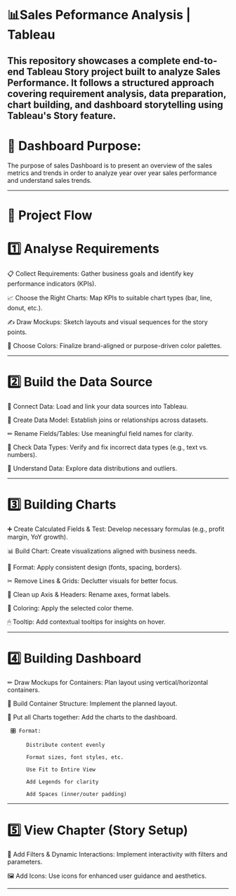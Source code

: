 # 📊Sales Peformance Analysis | Tableau
This repository showcases a complete end-to-end Tableau Story project built to analyze Sales Performance. It follows a structured approach covering requirement analysis, data preparation, chart building, and dashboard storytelling using Tableau's Story feature.
---
# 🧭 Dashboard Purpose:
The purpose of sales Dashboard is to present an overview of the sales metrics and trends in order to analyze year over year sales performance and understand sales trends.

---
# 🧭 Project Flow 

# 1️⃣ Analyse Requirements

📋 Collect Requirements: Gather business goals and identify key performance indicators (KPIs).

📈 Choose the Right Charts: Map KPIs to suitable chart types (bar, line, donut, etc.).

✍ Draw Mockups: Sketch layouts and visual sequences for the story points.

🎨 Choose Colors: Finalize brand-aligned or purpose-driven color palettes.



---

# 2️⃣ Build the Data Source

🔗 Connect Data: Load and link your data sources into Tableau.

🧩 Create Data Model: Establish joins or relationships across datasets.

✏ Rename Fields/Tables: Use meaningful field names for clarity.

🧪 Check Data Types: Verify and fix incorrect data types (e.g., text vs. numbers).

🧠 Understand Data: Explore data distributions and outliers.



---
# 3️⃣ Building Charts

➕ Create Calculated Fields & Test: Develop necessary formulas (e.g., profit margin, YoY growth).

📊 Build Chart: Create visualizations aligned with business needs.

🎯 Format: Apply consistent design (fonts, spacing, borders).

✂ Remove Lines & Grids: Declutter visuals for better focus.

🧹 Clean up Axis & Headers: Rename axes, format labels.

🎨 Coloring: Apply the selected color theme.

🖱 Tooltip: Add contextual tooltips for insights on hover.



---
# 4️⃣ Building Dashboard

✏ Draw Mockups for Containers: Plan layout using vertical/horizontal containers.

🧱 Build Container Structure: Implement the planned layout.

🧩 Put all Charts together: Add the charts to the dashboard.

     🎛 Format:

          Distribute content evenly
          
          Format sizes, font styles, etc.
          
          Use Fit to Entire View
          
          Add Legends for clarity
          
          Add Spaces (inner/outer padding)




---
# 5️⃣ View Chapter (Story Setup)

🔄 Add Filters & Dynamic Interactions: Implement interactivity with filters and parameters.

🖼 Add Icons: Use icons for enhanced user guidance and aesthetics.



---
